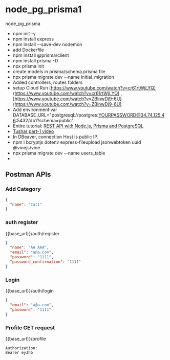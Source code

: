 # node_pg_prisma1

node_pg_prisma

- npm init -y
- npm install express
- npm install --save-dev nodemon
- add Dockerfile
- npm install @prisma/client
- npm install prisma -D
- npx prisma init
- create models in prisma/schema.prisma file
- npx prisma migrate dev --name initial_migration
- Added controllers, routes folders
- setup Cloud Run [https://www.youtube.com/watch?v=cr61rtWjLYQ](https://www.youtube.com/watch?v=cr61rtWjLYQ) , [https://www.youtube.com/watch?v=ZBlnwDj9-6U](https://www.youtube.com/watch?v=ZBlnwDj9-6U)
- Add environment var DATABASE_URL="postgresql://postgres:YOURPASSWORD@34.74.125.46:5432/db1?schema=public"
- Entire tutorial: [REST API with Node.js, Prisma and PostgreSQL](https://www.youtube.com/watch?v=ExS2OHzsvKA)
- [Tushar part-1 video](https://www.youtube.com/watch?v=tbJjEmpC7-Y)
- In DBeaver, connection Host is public IP.
- npm i bcryptjs dotenv express-fileupload jsonwebtoken uuid @vinejs/vine
- npx prisma migrate dev --name users_table
-

## Postman APIs

### Add Category

```json Add new Category
{
  "name": "Cat1"
}
```

### auth register

{{base_url}}/auth/register

```json Register
{
  "name": "AA AAA",
  "email": "a@a.com",
  "password": "1111",
  "password_confirmation": "1111"
}
```

### Login

{{base_url}}/auth/login

```json Login
{
  "email": "a@a.com",
  "password": "1111"
}
```

### Profile GET request

{{base_url}}/profile

```API
Authorization:
Bearer eyJhb
```
